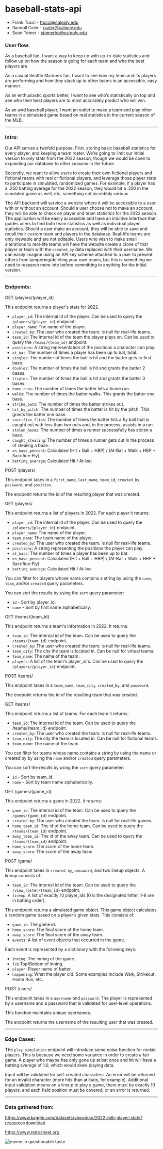 # baseball-stats-api

* Frank Tucci - ftucci@calpoly.edu
* Randall Caler - rcaler@calpoly.edu
* Sean Tomer - stomerho@calpoly.edu

### User flow:

As a baseball fan, I want a way to keep up with up-to-date statistics and follow up on how the season is going for each team and who the best players are. 

As a casual Seattle Mariners fan, I want to see how my team and its players are performing and how they stack up to other teams in an accessible, easy manner. 

As an enthusiastic sports better, I want to see who’s statistically on top and see who their best players are to most accurately predict who will win. 

As an avid baseball player, I want an outlet to make a team and play other teams in a simulated game based on real statistics in the current season of the MLB. 

---
### Intro:

Our API serves a twofold purpose. First, storing basic baseball statistics for every player, and keeping a team roster. We’re going to limit our initial version to only stats from the 2022 season, though we would be open to expanding our database to other seasons in the future. 

Secondly, we want to allow users to create their own fictional players and fictional reams with real or fictional players, and leverage those player stats to participate in simulated, randomized games. For example, if a player has a .250 batting average for the 2022 season, they would hit a .250 in the simulated game as well, etc, something not incredibly serious.

The API backend will service a website where it will be accessible to a user with or without an account. Should a user choose not to make an account, they will be able to check on player and team statistics for the 2022 season. The application will be easily accessible and have an intuitive interface that guides users to find both team statistics as well as individual player statistics. Should a user make an account, they will be able to save and recall their custom team and players to the database. Real-life teams are only viewable and are not editable. Users who wish to make small alterations to real-life teams will have the website create a clone of that player or team with the `created_by` data replaced with their username. We can easily imagine using an API key scheme attached to a user to prevent others from tampering/deleting your own teams, but this is something we need to research more into before committing to anything for the initial version.

---
### Endpoints:

GET /players/{player_id}

This endpoint returns a player's stats for 2022.
* `player_id`: The internal id of the player. Can be used to query the
  `/players/{player_id}` endpoint.
* `player_name`: The name of the player.
* `created_by`: The user who created the team. Is null for real-life teams.
* `team_id`: The internal id of the team the player plays on. Can be used to query the
  `/teams/{team_id}` endpoint.
* `positions`: A string representation of the positions a character can play.
* `at_bat`: The number of times a player has been up to bat, total.
* `singles`: The number of times the ball is hit and the batter gets to first base.
* `doubles`: The number of times the ball is hit and grants the batter 2 bases.
* `triples`: The number of times the ball is hit and grants the batter 3 bases.
* `home_runs`: The number of times the batter hits a home run.
* `walks`: The number of times the batter walks. This grants the batter one base.
* `strike_outs`: The number of times the batter strikes out.
* `hit_by_pitch`: The number of times the batter is hit by the pitch. This grants the batter one base.
* `sacrifice_flies`: The number of times the batter hits a fly ball that is caught out with less than two outs and, in the process, assists in a run.
* `stolen_bases`: The number of times a runner successfully has stolen a base.
* `caught_stealing`: The number of times a runner gets out in the process of stealing a base.
* `on_base_percent`: Calculated (Hit + Ball + HBP) / (At-Bat + Walk + HBP + Sacrifice-Fly)
* `batting_average`: Calculated Hit / At-bat

POST /players/

This endpoint takes in a `first_name`, `last_name`, `team_id`, `created_by`,
`password`, and `position`.

The endpoint returns the id of the resulting player that was created.

GET /players/

This endpoint returns a list of players in 2022. For each player it returns:
* `player_id`: The internal id of the player. Can be used to query the
  `/players/{player_id}` endpoint.
* `player_name`: The name of the player.
* `team_name`: The team name of the player.
* `created_by`: The user who created the team. Is null for real-life teams.
* `positions`: A string representing the positions the player can play.
* `at_bats`: The number of times a player has been up to bat.
* `on_base_percent`: Calculated (Hit + Ball + HBP) / (At-Bat + Walk + HBP + Sacrifice-Fly)
* `batting_average`: Calculated Hit / At-bat

You can filter for players whose name contains a string by using the
`name`, `team`, and/or `created` query parameters.

You can sort the results by using the `sort` query parameter:
* `id` - Sort by player_id.
* `name` - Sort by first name alphabetically.

GET /teams/{team_id}

This endpoint returns a team's information in 2022. It returns:
* `team_id`: The internal id of the team. Can be used to query the
  `/teams/{team_id}` endpoint.
* `created_by`: The user who created the team. Is null for real-life teams.
* `team_city`: The city the team is located in. Can be null for virtual teams.
* `team_name`: The name of the team.
* `players`: A list of the team's player_id's. Can be used to query the
  `/players/{player_id}` endpoint.

POST /teams/

This endpoint takes in a `team_name`, `team_city`, `created_by`, and `password`.

The endpoint returns the id of the resulting team that was created.

GET /teams/

This endpoint returns a list of teams. For each team it returns:

* `team_id`: The internal id of the team. Can be used to query the /teams/{team_id} endpoint.
* `created_by`: The user who created the team. Is null for real-life teams.
* `team_city`: The city the team is located in. Can be null for fictional teams.
* `team_name`: The name of the team.

You can filter for teams whose name contains a string by using the name or created by by using the
`name` and/or `created` query parameters.

You can sort the results by using the `sort` query parameter:
* `id` - Sort by team_id.
* `name` - Sort by team name alphabetically.

GET /games/{game_id}

This endpoint returns a game in 2022. It returns:
* `game_id`: The internal id of the team. Can be used to query the
  `/games/{game_id}` endpoint.
* `created_by`: The user who created the team. Is null for real-life games.
* `home_team_id`: The id of the home team. Can be used to query the `/teams/{team_id}` endpoint.
* `away_team_id`: The id of the away team. Can be used to query the `/teams/{team_id}` endpoint.
* `home_score`: The score of the home team.
* `away_score`: The score of the away team.

POST /game/

This endpoint takes in `created by`, `password`, and two lineup objects. A lineup consists of:
* `team_id`: The internal id of the team. Can be used to query the `/view_roster/{team_id}` endpoint.
* `lineup`: A list of exactly 10 player_ids (0 is the designated hitter, 1-9 are in batting order).

This endpoint returns a simulated game object. This game object calculates a random game based on a
player’s given stats. This consists of:
* `game_id`: The game id.
* `home_score`: The final score of the home team.
* `away_score`: The final score of the away team.
* `events`: A list of event objects that occurred in the game.

Each event is represented by a dictionary with the following keys:
* `inning`: The inning of the game.
* `T/B` Top/Bottom of inning.
* `player`: Player name of batter.
* `happening`: What the player did. Some examples include Walk, Strikeout, Home Run, etc.

POST /users/

This endpoint takes in a `username` and `password`. The player is represented
by a username and a password that is validated for user-level operations.

This function maintains unique usernames.

The endpoint returns the username of the resulting user that was created.

---
### Edge Cases:

The `play_simulation` endpoint will introduce some noise function for rookie players. This is because we need some variance in order to create a fair game. A player who maybe has only gone up at bat once and hit will have a batting average of 1.0, which would skew playing data.

Input will be validated for self-created characters. An error will be returned for an invalid character (more hits than at-bats, for example). Additional input validation means on a lineup to play a game, there must be exactly 10 players, and each field position must be covered, or an error is returned.

---
### Data gathered from:
https://www.kaggle.com/datasets/vivovinco/2022-mlb-player-stats?resource=download

https://www.retrosheet.org

![meme in questionable taste](./ballin.jpg?raw=true)
